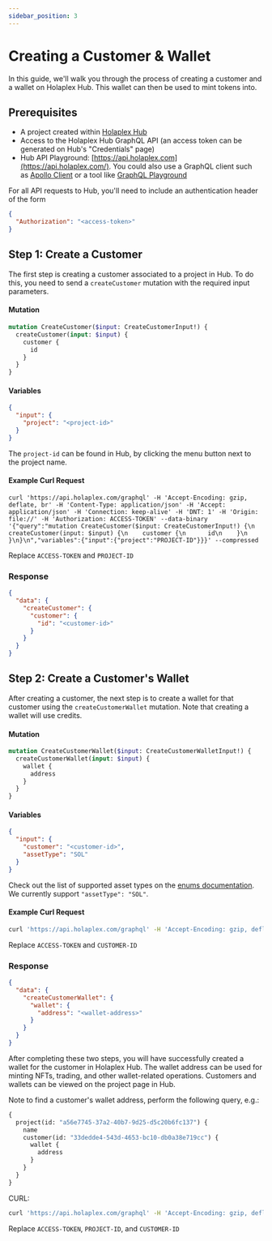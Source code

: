```yaml
---
sidebar_position: 3
---
```


# Creating a Customer & Wallet

In this guide, we'll walk you through the process of creating a customer and a wallet on Holaplex Hub. This wallet can then be used to mint tokens into.

## Prerequisites

- A project created within [Holaplex Hub](https://hub.holaplex.com/)
- Access to the Holaplex Hub GraphQL API (an access token can be generated on Hub's "Credentials" page)
- Hub API Playground: [https://api.holaplex.com](https://api.holaplex.com/). You could also use a GraphQL client such as [Apollo Client](https://www.apollographql.com/client/) or a tool like [GraphQL Playground](https://github.com/graphql/graphql-playground)

For all API requests to Hub, you'll need to include an authentication header of the form

```json
{
  "Authorization": "<access-token>"
}
```

## Step 1: Create a Customer

The first step is creating a customer associated to a project in Hub. To do this, you need to send a `createCustomer` mutation with the required input parameters.

#### Mutation

```graphql
mutation CreateCustomer($input: CreateCustomerInput!) {
  createCustomer(input: $input) {
    customer {
      id
    }
  }
}
```

#### Variables

```json
{
  "input": {
    "project": "<project-id>"
  }
}
```

The `project-id` can be found in Hub, by clicking the menu button next to the project name.

#### Example Curl Request

```
curl 'https://api.holaplex.com/graphql' -H 'Accept-Encoding: gzip, deflate, br' -H 'Content-Type: application/json' -H 'Accept: application/json' -H 'Connection: keep-alive' -H 'DNT: 1' -H 'Origin: file://' -H 'Authorization: ACCESS-TOKEN' --data-binary '{"query":"mutation CreateCustomer($input: CreateCustomerInput!) {\n  createCustomer(input: $input) {\n    customer {\n      id\n    }\n  }\n}\n","variables":{"input":{"project":"PROJECT-ID"}}}' --compressed
```

Replace `ACCESS-TOKEN` and `PROJECT-ID`

### Response

```json
{
  "data": {
    "createCustomer": {
      "customer": {
        "id": "<customer-id>"
      }
    }
  }
}
```

## Step 2: Create a Customer's Wallet

After creating a customer, the next step is to create a wallet for that customer using the `createCustomerWallet` mutation. Note that creating a wallet will use credits.

#### Mutation

```graphql
mutation CreateCustomerWallet($input: CreateCustomerWalletInput!) {
  createCustomerWallet(input: $input) {
    wallet {
      address
    }
  }
}
```

#### Variables

```json
{
  "input": {
    "customer": "<customer-id>",
    "assetType": "SOL"
  }
}
```

Check out the list of supported asset types on the [enums documentation](../../api/enums/asset-type.mdx). We currently support `"assetType": "SOL"`.

#### Example Curl Request

```bash
curl 'https://api.holaplex.com/graphql' -H 'Accept-Encoding: gzip, deflate, br' -H 'Content-Type: application/json' -H 'Accept: application/json' -H 'Connection: keep-alive' -H 'DNT: 1' -H 'Origin: file://' -H 'Authorization: ACCESS-TOKEN' --data-binary '{"query":"mutation CreateCustomerWallet($input: CreateCustomerWalletInput!) {\n  createCustomerWallet(input: $input) {\n    wallet {\n      address\n    }\n  }\n}","variables":{"input":{"customer":"CUSTOMER-ID","assetType":"SOL"}}}' --compressed
```

Replace `ACCESS-TOKEN` and `CUSTOMER-ID`

### Response

```json
{
  "data": {
    "createCustomerWallet": {
      "wallet": {
        "address": "<wallet-address>"
      }
    }
  }
}
```

After completing these two steps, you will have successfully created a wallet for the customer in Holaplex Hub.
The wallet address can be used for minting NFTs, trading, and other wallet-related operations.
Customers and wallets can be viewed on the project page in Hub.

Note to find a customer's wallet address, perform the following query, e.g.:

```graphql
{
  project(id: "a56e7745-37a2-40b7-9d25-d5c20b6fc137") {
    name
    customer(id: "33dedde4-543d-4653-bc10-db0a38e719cc") {
      wallet {
        address
      }
    }
  }
}
```

CURL:

```bash
curl 'https://api.holaplex.com/graphql' -H 'Accept-Encoding: gzip, deflate, br' -H 'Content-Type: application/json' -H 'Accept: application/json' -H 'Connection: keep-alive' -H 'DNT: 1' -H 'Origin: file://' -H 'Authorization: ACCESS-TOKEN' --data-binary '{"query":"{\n  project(id:\"PROJECT-ID\") {\n\t\tname\n    customer(id:\"CUSTOMER-ID\") {\n      wallet {\n        address\n      }\n    }\n  }\n}"}' --compressed
```

Replace `ACCESS-TOKEN`, `PROJECT-ID`, and `CUSTOMER-ID`

